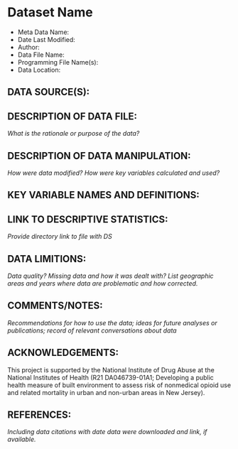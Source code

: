 
# Dataset Name # 

- Meta Data Name: 
- Date Last Modified: 
- Author: 
- Data File Name: 
- Programming File Name(s): 
- Data Location: 

## DATA SOURCE(S):

## DESCRIPTION OF DATA FILE: 
*What is the rationale or purpose of the data?*

## DESCRIPTION OF DATA MANIPULATION:
*How were data modified? How were key variables calculated and used?*

## KEY VARIABLE NAMES AND DEFINITIONS:

## LINK TO DESCRIPTIVE STATISTICS:
*Provide directory link to file with DS*

## DATA LIMITIONS:
*Data quality? Missing data and how it was dealt with? List geographic areas and years where data are problematic and how corrected.*

## COMMENTS/NOTES:  
*Recommendations for how to use the data; ideas for future analyses or publications; record of relevant conversations about data* 

## ACKNOWLEDGEMENTS:  
This project is supported by the National Institute of Drug Abuse at the National Institutes of Health (R21 DA046739-01A1; Developing a public health measure of built environment to assess risk of nonmedical opioid use and related mortality in urban and non-urban areas in New Jersey). 

## REFERENCES:
*Including data citations with date data were downloaded and link, if available.*

